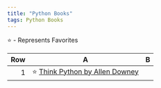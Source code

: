 ```yaml
---
title: "Python Books"
tags: Python Books
---
```


:star: - Represents Favorites 

Row | A | B
-:|--------------|-----------
 1 | :star: [Think Python by Allen Downey](https://greenteapress.com/wp/) | 
